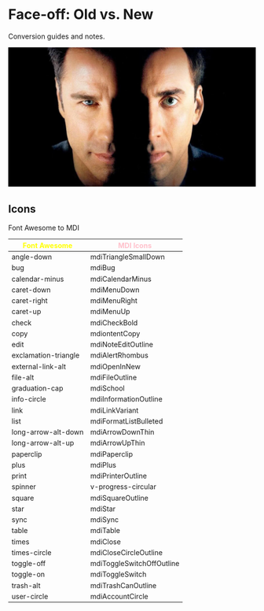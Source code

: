 # Face-off: Old vs. New

Conversion guides and notes.

![Picture of an airplane flying above the clouds](font-awesome-and-mdi-faceoff.png)

## Icons
Font Awesome to MDI 

| <span style="color: yellow">Font Awesome</span> | <span style="color: pink">MDI Icons</span> |
|-------------------------------------------------|--------------------------------------------|
| angle-down                                      | mdiTriangleSmallDown                       |
| bug                                             | mdiBug                                     |
| calendar-minus                                  | mdiCalendarMinus                           |
| caret-down                                      | mdiMenuDown                                |
| caret-right                                     | mdiMenuRight                               |
| caret-up                                        | mdiMenuUp                                  |
| check                                           | mdiCheckBold                               |
| copy                                            | mdiontentCopy                              |
| edit                                            | mdiNoteEditOutline                         |
| exclamation-triangle                            | mdiAlertRhombus                            |
| external-link-alt                               | mdiOpenInNew                               |
| file-alt                                        | mdiFileOutline                             |
| graduation-cap                                  | mdiSchool                                  |
| info-circle                                     | mdiInformationOutline                      |
| link                                            | mdiLinkVariant                             |
| list                                            | mdiFormatListBulleted                      |
| long-arrow-alt-down                             | mdiArrowDownThin                           |
| long-arrow-alt-up                               | mdiArrowUpThin                             |
| paperclip                                       | mdiPaperclip                               |
| plus                                            | mdiPlus                                    |
| print                                           | mdiPrinterOutline                          |
| spinner                                         | v-progress-circular                        |
| square                                          | mdiSquareOutline                           |
| star                                            | mdiStar                                    |
| sync                                            | mdiSync                                    |
| table                                           | mdiTable                                   |
| times                                           | mdiClose                                   |
| times-circle                                    | mdiCloseCircleOutline                      |
| toggle-off                                      | mdiToggleSwitchOffOutline                  |
| toggle-on                                       | mdiToggleSwitch                            |
| trash-alt                                       | mdiTrashCanOutline                         |
| user-circle                                     | mdiAccountCircle                           |

